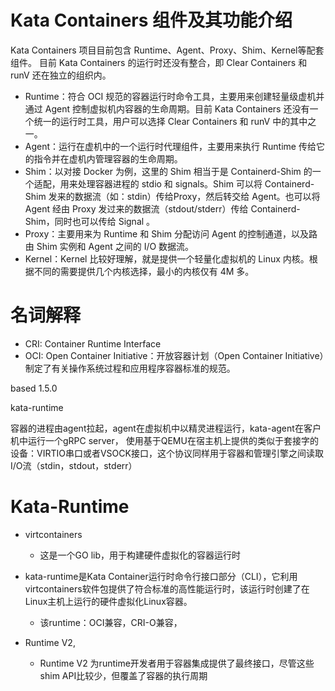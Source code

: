 # Kata Containers 组件及其功能介绍

Kata Containers 项目目前包含 Runtime、Agent、Proxy、Shim、Kernel等配套组件。
目前 Kata Containers 的运行时还没有整合，即 Clear Containers 和 runV 还在独立的组织内。

- Runtime：符合 OCI 规范的容器运行时命令工具，主要用来创建轻量级虚机并通过 Agent 控制虚拟机内容器的生命周期。目前 Kata Containers 还没有一个统一的运行时工具，用户可以选择 Clear Containers 和 runV 中的其中之一。
- Agent：运行在虚机中的一个运行时代理组件，主要用来执行 Runtime 传给它的指令并在虚机内管理容器的生命周期。
- Shim：以对接 Docker 为例，这里的 Shim 相当于是 Containerd-Shim 的一个适配，用来处理容器进程的 stdio 和 signals。Shim 可以将 Containerd-Shim 发来的数据流（如：stdin）传给Proxy，然后转交给 Agent。也可以将 Agent 经由 Proxy 发过来的数据流（stdout/stderr）传给 Containerd-Shim，同时也可以传给 Signal 。
- Proxy：主要用来为 Runtime 和 Shim 分配访问 Agent 的控制通道，以及路由 Shim 实例和 Agent 之间的 I/O 数据流。
- Kernel：Kernel 比较好理解，就是提供一个轻量化虚拟机的 Linux 内核。根据不同的需要提供几个内核选择，最小的内核仅有 4M 多。

# 名词解释
- CRI: Container Runtime Interface
- OCI: Open Container Initiative：开放容器计划（Open Container Initiative）制定了有关操作系统过程和应用程序容器标准的规范。

based 1.5.0

kata-runtime


容器的进程由agent拉起，agent在虚拟机中以精灵进程运行，kata-agent在客户机中运行一个gRPC server， 使用基于QEMU在宿主机上提供的类似于套接字的设备：VIRTIO串口或者VSOCK接口，这个协议同样用于容器和管理引擎之间读取I/O流（stdin，stdout，stderr）

# Kata-Runtime

- virtcontainers 
  - 这是一个GO lib，用于构建硬件虚拟化的容器运行时
- kata-runtime是Kata Container运行时命令行接口部分（CLI），它利用virtcontainers软件包提供了符合标准的高性能运行时，该运行时创建了在Linux主机上运行的硬件虚拟化Linux容器。
  - 该runtime：OCI兼容，CRI-O兼容，
  
  
- Runtime V2,
  - Runtime V2 为runtime开发者用于容器集成提供了最终接口，尽管这些shim API比较少，但覆盖了容器的执行周期

